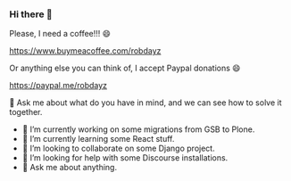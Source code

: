 ### Hi there 👋

Please, I need a coffee!!! 😄 

https://www.buymeacoffee.com/robdayz

Or anything else you can think of, I accept Paypal donations :smile: 

https://paypal.me/robdayz

💬 Ask me about what do you have in mind, and we can see how to solve it together. 

- 🔭 I’m currently working on some migrations from GSB to Plone.
- 🌱 I’m currently learning some React stuff.
- 👯 I’m looking to collaborate on some Django project.
- 🤔 I’m looking for help with some Discourse installations.
- 💬 Ask me about anything.


<!--
**robdayz/robdayz** is a ✨ _special_ ✨ repository because its `README.md` (this file) appears on your GitHub profile.

Here are some ideas to get you started:

- 🔭 I’m currently working on ...
- 🌱 I’m currently learning ...
- 👯 I’m looking to collaborate on ...
- 🤔 I’m looking for help with ...
- 💬 Ask me about ...
- 📫 How to reach me: ...
- 😄 Pronouns: ...
- ⚡ Fun fact: ...
-->
